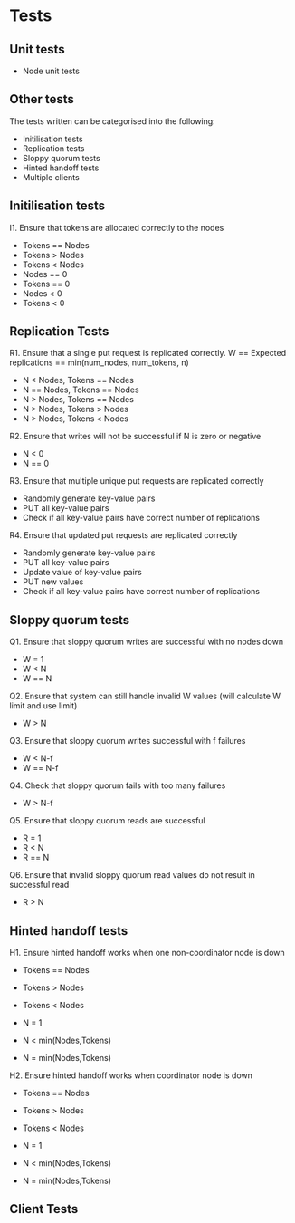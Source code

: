 # Tests
## Unit tests
- Node unit tests

## Other tests
The tests written can be categorised into the following:
- Initilisation tests
- Replication tests
- Sloppy quorum tests
- Hinted handoff tests
- Multiple clients

## Initilisation tests
I1. Ensure that tokens are allocated correctly to the nodes
- Tokens == Nodes
- Tokens > Nodes
- Tokens < Nodes
- Nodes == 0
- Tokens == 0
- Nodes < 0
- Tokens < 0

## Replication Tests
R1. Ensure that a single put request is replicated correctly. W == Expected replications == min(num_nodes, num_tokens, n)
- N < Nodes, Tokens == Nodes
- N == Nodes, Tokens == Nodes
- N > Nodes, Tokens == Nodes
- N > Nodes, Tokens > Nodes
- N > Nodes, Tokens < Nodes
  
R2. Ensure that writes will not be successful if N is zero or negative
- N < 0
- N == 0 

R3. Ensure that multiple unique put requests are replicated correctly
- Randomly generate key-value pairs
- PUT all key-value pairs
- Check if all key-value pairs have correct number of replications

R4. Ensure that updated put requests are replicated correctly
- Randomly generate key-value pairs
- PUT all key-value pairs
- Update value of key-value pairs
- PUT new values
- Check if all key-value pairs have correct number of replications

## Sloppy quorum tests
Q1. Ensure that sloppy quorum writes are successful with no nodes down
- W = 1
- W < N
- W == N

Q2. Ensure that system can still handle invalid W values (will calculate W limit and use limit)
- W > N

Q3. Ensure that sloppy quorum writes successful with f failures
- W < N-f
- W == N-f

Q4. Check that sloppy quorum fails with too many failures
- W > N-f

Q5. Ensure that sloppy quorum reads are successful
- R = 1
- R < N
- R == N

Q6. Ensure that invalid sloppy quorum read values do not result in successful read
- R > N

## Hinted handoff tests
H1. Ensure hinted handoff works when one non-coordinator node is down
- Tokens == Nodes
- Tokens > Nodes
- Tokens < Nodes

- N = 1
- N < min(Nodes,Tokens)
- N = min(Nodes,Tokens)

H2. Ensure hinted handoff works when coordinator node is down
- Tokens == Nodes
- Tokens > Nodes
- Tokens < Nodes

- N = 1
- N < min(Nodes,Tokens)
- N = min(Nodes,Tokens)

## Client Tests